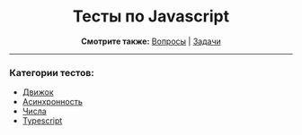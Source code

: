 <div align="center">

<h1>Тесты по Javascript</h1>

<b>Смотрите также:</b>
<a href="https://github.com/dollaween/javascript-questions">Вопросы</a> | <a href="https://github.com/dollaween/javascript-tasks">Задачи</a>

</div>

---

### Категории тестов:
* [Движок](./engine.md)
* [Асинхронность](./async.md)
* [Числа](./numbers.md)
* [Typescript](./typescript.md)
